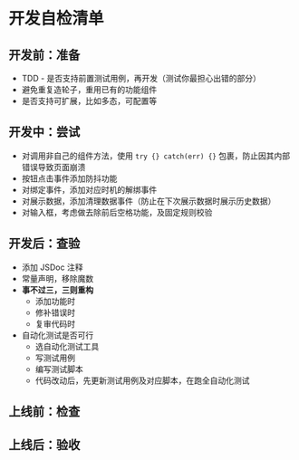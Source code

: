 # 开发自检清单

## 开发前：准备

- TDD - 是否支持前置测试用例，再开发（测试你最担心出错的部分）
- 避免重复造轮子，重用已有的功能组件
- 是否支持可扩展，比如多态，可配置等

## 开发中：尝试

- 对调用非自己的组件方法，使用 `try {} catch(err) {}` 包裹，防止因其内部错误导致页面崩溃
- 按钮点击事件添加防抖功能
- 对绑定事件，添加对应时机的解绑事件
- 对展示数据，添加清理数据事件（防止在下次展示数据时展示历史数据）
- 对输入框，考虑做去除前后空格功能，及固定规则校验

## 开发后：查验

- 添加 JSDoc 注释
- 常量声明，移除魔数
- **事不过三，三则重构**
  - 添加功能时
  - 修补错误时
  - 复审代码时
- 自动化测试是否可行
  - 选自动化测试工具
  - 写测试用例
  - 编写测试脚本
  - 代码改动后，先更新测试用例及对应脚本，在跑全自动化测试

## 上线前：检查

## 上线后：验收